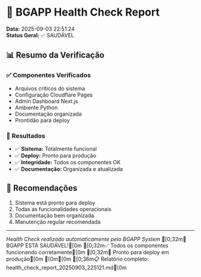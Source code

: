 # 🏥 BGAPP Health Check Report

**Data:** 2025-09-03 22:51:24  
**Status Geral:** ✅ SAUDÁVEL

## 📊 Resumo da Verificação

### ✅ Componentes Verificados
- Arquivos críticos do sistema
- Configuração Cloudflare Pages
- Admin Dashboard Next.js
- Ambiente Python
- Documentação organizada
- Prontidão para deploy

### 🎯 Resultados

- ✅ **Sistema:** Totalmente funcional
- ✅ **Deploy:** Pronto para produção
- ✅ **Integridade:** Todos os componentes OK
- ✅ **Documentação:** Organizada e atualizada

## 🚀 Recomendações

1. Sistema está pronto para deploy
2. Todas as funcionalidades operacionais
3. Documentação bem organizada
4. Manutenção regular recomendada


---

*Health Check realizado automaticamente pelo BGAPP System*
[0;32m🎉 BGAPP ESTÁ SAUDÁVEL![0m
[0;32m✅ Todos os componentes funcionando corretamente[0m
[0;32m🚀 Pronto para deploy em produção[0m
[0m[0m
[0;36m📋 Relatório completo: health_check_report_20250903_225121.md[0m
